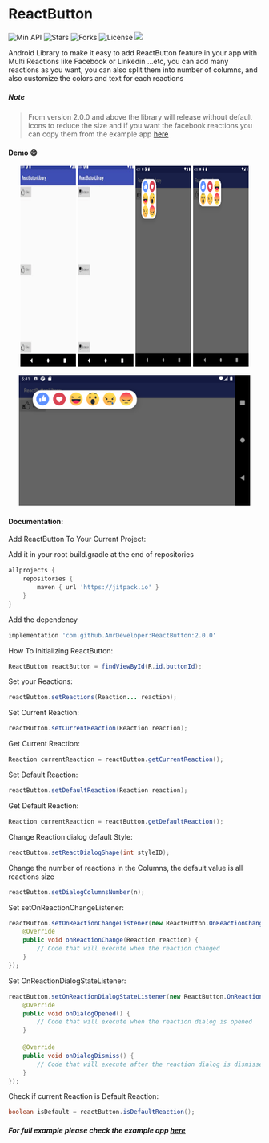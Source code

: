 # ReactButton
![Min API](https://img.shields.io/badge/Api-%2B15-red.svg)
![Stars](https://img.shields.io/github/stars/AmrDeveloper/ReactButton.svg)
![Forks](https://img.shields.io/github/forks/AmrDeveloper/ReactButton.svg)
![License](https://img.shields.io/github/license/AmrDeveloper/ReactButton.svg)
[![](https://jitpack.io/v/AmrDeveloper/ReactButton.svg)](https://jitpack.io/#AmrDeveloper/ReactButton)

Android Library to make it easy to add ReactButton feature in your app with Multi Reactions like Facebook or Linkedin ...etc, you can add many reactions as you want, you can also split them into number of columns, and also customize the colors and text for each reactions

##### Note
> From version 2.0.0 and above the library will release without default icons to reduce the size and if you want the facebook reactions you can copy them from the example app [here](https://github.com/AmrDeveloper/ReactButton/tree/master/app)

#### Demo :smile:

<p align="center">
<img src="/screenshots/facebook_reacts_demo.gif" height="400px" width="22%"> <img src="/screenshots/dc_reacts_demo.gif" height="400px" width="22%"> <img src="/screenshots/facebook_reacts_2c.png" height="400px" width="22%"> <img src="/screenshots/facebook_reacts_3c.png" height="400px" width="22%">
</p>
  
<p align="center">
<img src="/screenshots/facebook_reacts_landscape.png" height="260px">
</p>

#### Documentation:

Add ReactButton To Your Current Project:

Add it in your root build.gradle at the end of repositories
  
```gradle
allprojects {
    repositories {
        maven { url 'https://jitpack.io' }
    }
}
```
             
Add the dependency      

```gradle
implementation 'com.github.AmrDeveloper:ReactButton:2.0.0'
```

How To Initializing ReactButton:

```java
ReactButton reactButton = findViewById(R.id.buttonId);
```

Set your Reactions:

```java
reactButton.setReactions(Reaction... reaction);
```

Set Current Reaction:

```java
reactButton.setCurrentReaction(Reaction reaction);
```

Get Current Reaction:

```java
Reaction currentReaction = reactButton.getCurrentReaction();
```

Set Default Reaction:

```java
reactButton.setDefaultReaction(Reaction reaction);
```

Get Default Reaction:

```java
Reaction currentReaction = reactButton.getDefaultReaction();
```

Change Reaction dialog default Style:
```java
reactButton.setReactDialogShape(int styleID);
``` 

Change the number of reactions in the Columns, the default value is all reactions size
```java
reactButton.setDialogColumnsNumber(n);
```

Set setOnReactionChangeListener:

```java
reactButton.setOnReactionChangeListener(new ReactButton.OnReactionChangeListener() {
    @Override
    public void onReactionChange(Reaction reaction) {
        // Code that will execute when the reaction changed
    }
});
 ```

Set OnReactionDialogStateListener:

```java
reactButton.setOnReactionDialogStateListener(new ReactButton.OnReactionDialogStateListener() {
    @Override
    public void onDialogOpened() {
        // Code that will execute when the reaction dialog is opened
    }

    @Override
    public void onDialogDismiss() {
        // Code that will execute after the reaction dialog is dismissed
    }
});
```

Check if current Reaction is Default Reaction:
```java
boolean isDefault = reactButton.isDefaultReaction();
``` 

##### For full example please check the example app [here](https://github.com/AmrDeveloper/ReactButton/tree/master/app)
